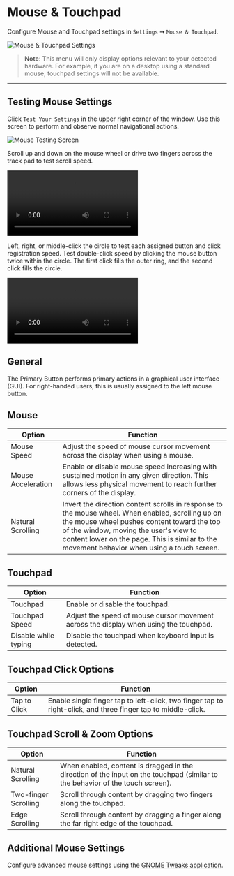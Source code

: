 # Mouse & Touchpad

Configure Mouse and Touchpad settings in `Settings` ➞ `Mouse & Touchpad`.

![Mouse & Touchpad Settings](/images/config-mouse-touchpad/mouse-touchpad-settings.png)

>**Note**: This menu will only display options relevant to your detected hardware. For example, if you are on a desktop using a standard mouse, touchpad settings will not be available.

---

## Testing Mouse Settings

Click `Test Your Settings` in the upper right corner of the window. Use this screen to perform and observe normal navigational actions.

![Mouse Testing Screen](/images/config-mouse-touchpad/test-mouse-settings.png)

Scroll up and down on the mouse wheel or drive two fingers across the track pad to test scroll speed.

<video autoplay loop>
    <source src="/images/config-mouse-touchpad/test-scrolling.webm" />
</video>

Left, right, or middle-click the circle to test each assigned button and click registration speed. Test double-click speed by clicking the mouse button twice within the circle. The first click fills the outer ring, and the second click fills the circle.

<video autoplay loop>
    <source src="/images/config-mouse-touchpad/test-clicking.webm" />
</video>

## General

The Primary Button performs primary actions in a graphical user interface (GUI). For right-handed users, this is usually assigned to the left mouse button.

## Mouse

| Option | Function |
|--------|----------|
| Mouse Speed | Adjust the speed of mouse cursor movement across the display when using a mouse. |
| Mouse Acceleration | Enable or disable mouse speed increasing with sustained motion in any given direction. This allows less physical movement to reach further corners of the display. |
| Natural Scrolling | Invert the direction content scrolls in response to the mouse wheel. When enabled, scrolling up on the mouse wheel pushes content toward the top of the window, moving the user's view to content lower on the page. This is similar to the movement behavior when using a touch screen. |

## Touchpad

| Option | Function |
|--------|----------|
| Touchpad | Enable or disable the touchpad. |
| Touchpad Speed | Adjust the speed of mouse cursor movement across the display when using the touchpad. |
| Disable while typing | Disable the touchpad when keyboard input is detected. |

## Touchpad Click Options

| Option | Function |
|--------|----------|
| Tap to Click | Enable single finger tap to left-click, two finger tap to right-click, and three finger tap to middle-click. |

## Touchpad Scroll & Zoom Options

| Option | Function |
|--------|----------|
| Natural Scrolling | When enabled, content is dragged in the direction of the input on the touchpad (similar to the behavior of the touch screen). |
| Two-finger Scrolling | Scroll through content by dragging two fingers along the touchpad. |
| Edge Scrolling | Scroll through content by dragging a finger along the far right edge of the touchpad. |

## Additional Mouse Settings

Configure advanced mouse settings using the [GNOME Tweaks application](/customize-pop/gnome-tweaks-extensions/gnome-tweaks-keyboard-mouse.md).

